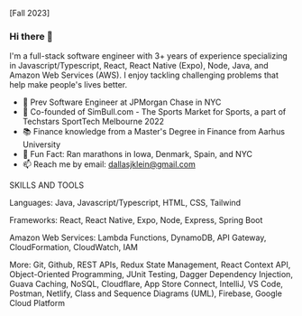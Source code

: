 [Fall 2023]

### Hi there 👋

I'm a full-stack software engineer with 3+ years of experience specializing in Javascript/Typescript, React, React Native (Expo), Node, Java, and Amazon Web Services (AWS). I enjoy tackling challenging problems that help make people's lives better.

- 🏦 Prev Software Engineer at JPMorgan Chase in NYC
- 🏈 Co-founded of SimBull.com - The Sports Market for Sports, a part of Techstars SportTech Melbourne 2022
- 📚 Finance knowledge from a Master's Degree in Finance from Aarhus University
- 🏃 Fun Fact: Ran marathons in Iowa, Denmark, Spain, and NYC
- 📫 Reach me by email: dallasjklein@gmail.com



SKILLS AND TOOLS

Languages: Java, Javascript/Typescript, HTML, CSS, Tailwind

Frameworks: React, React Native, Expo, Node, Express, Spring Boot

Amazon Web Services: Lambda Functions, DynamoDB, API Gateway, CloudFormation, CloudWatch, IAM

More: Git, Github, REST APIs, Redux State Management, React Context API, Object-Oriented Programming, JUnit Testing, Dagger Dependency Injection, Guava Caching, NoSQL, Cloudflare, App Store Connect, IntelliJ, VS Code, Postman, Netlify, Class and Sequence Diagrams (UML), Firebase, Google Cloud Platform



<!--
**dallaskle/dallaskle** is a ✨ _special_ ✨ repository because its `README.md` (this file) appears on your GitHub profile.

Here are some ideas to get you started:

- 🔭 I’m currently working on ...
- 🌱 I’m currently learning ...
- 👯 I’m looking to collaborate on ...
- 🤔 I’m looking for help with ...
- 💬 Ask me about ...
- 📫 How to reach me: ...
- 😄 Pronouns: ...
- ⚡ Fun fact: ...
-->
